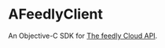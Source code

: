 AFeedlyClient
=============

An Objective-C SDK for [The feedly Cloud API](https://developer.feedly.com/).
